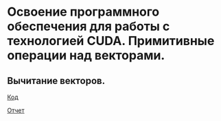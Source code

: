 # Освоение программного обеспечения для работы с технологией CUDA. Примитивные операции над векторами.

## Вычитание векторов.

[Код](https://github.com/Ivan-Batyanovsky/PGP/blob/main/Lab1/main.cu)

[Отчет](https://github.com/Ivan-Batyanovsky/PGP/blob/main/Lab1/report.docx)
